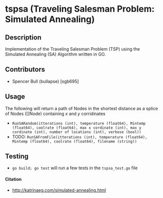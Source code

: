 # tspsa (Traveling Salesman Problem: Simulated Annealing)

## Description
Implementation of the Traveling Salesman Problem (TSP) using the Simulated Annealing (SA) Algorithm written in GO.

## Contributors
- Spencer Bull (bullapse) [sgb695]

## Usage
The following will return a path of Nodes in the shortest distance as a splice of Nodes ([]Node) containing *x* and *y* corridinates
- `RunSARandom(itterations (int), temperature (float64), Mintemp (float64), coolrate (float64), max x cordinate (int), max y cordinate (int), number of locations (int), verbose (bool))`
- TODO: `RunSAFromFile(itterations (int), temperature (float64), Mintemp (float64), coolrate (float64), filename (string))`

## Testing
- `go build; go test` will run a few tests in the `tspsa_test.go` file 
 
 #### Citation
 - http://katrinaeg.com/simulated-annealing.html
